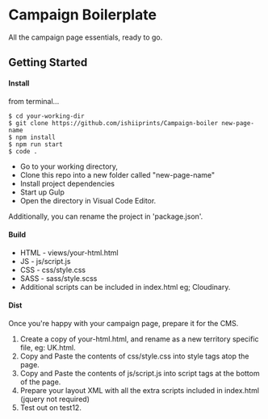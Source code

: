 # Campaign Boilerplate

All the campaign page essentials, ready to go.

## Getting Started

#### Install

from terminal...

```
$ cd your-working-dir
$ git clone https://github.com/ishiiprints/Campaign-boiler new-page-name
$ npm install
$ npm run start
$ code .
```

* Go to your working directory,
* Clone this repo into a new folder called "new-page-name"
* Install project dependencies
* Start up Gulp
* Open the directory in Visual Code Editor.

Additionally, you can rename the project in 'package.json'.

#### Build

* HTML - views/your-html.html
* JS - js/script.js
* CSS - css/style.css
* SASS - sass/style.scss
* Additional scripts can be included in index.html eg; Cloudinary.

#### Dist

Once you're happy with your campaign page, prepare it for the CMS.

1.  Create a copy of your-html.html, and rename as a new territory specific file, eg: UK.html.
2.  Copy and Paste the contents of css/style.css into style tags atop the page.
3.  Copy and Paste the contents of js/script.js into script tags at the bottom of the page.
4.  Prepare your layout XML with all the extra scripts included in index.html (jquery not required)
5.  Test out on test12.
